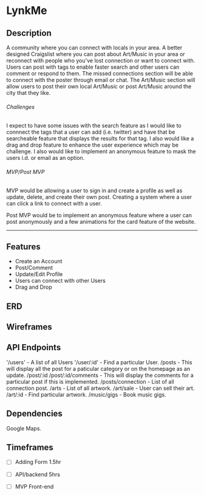 #  LynkMe

## Description

A community where you can connect with locals in your area. A better designed Craigslist where you can post about Art/Music in your area
or reconnect with people who you've lost connection or want to connect with. Users can post with tags to enable faster search and other users can comment or respond to them. The missed
connections section will be able to connect with the poster through email or chat. The Art/Music section will allow users to post their own local Art/Music or post Art/Music around the 
city that they like. 

###### Challenges

I expect to have some issues with the search feature as I would like to connnect the tags that a user can add (i.e. twitter) and have that be searcheable feature that displays the results for that tag. I also would like a drag and drop feature to enhance the user experience which may be challenge. I also would like to implement an anonymous feature to mask the users i.d. or email as an option. 

###### MVP/Post MVP

MVP would be allowing a user to sign in and create a profile as well as update, delete, and create their own post. Creating a system where a user can click a link to connect with a user.

Post MVP would be to implement an anonymous feature where a user can post anonymously and a few animations for the card feature of the website. 

---

## Features

- Create an Account
- Post/Comment
- Update/Edit Profile
- Users can connect with other Users
- Drag and Drop

##  ERD



## Wireframes 



## API Endpoints

'/users' - A list of all Users 
'/user/:id' - Find a particular User.
/posts - This will display all the post for a paticular category or on the homepage as an update.
/post/:id
/post/:id/comments - This will display the comments for a particular post if this is implemented.
/posts/connection - List of all connection post.
/arts - List of all artwork.
/art/sale - User can sell their art.
/art/:id - Find particular artwork.
/music/gigs - Book music gigs.

## Dependencies

Google Maps.

## Timeframes

- [ ] Adding Form 1.5hr
- [ ] API/backend 5hrs	
- [ ] MVP Front-end








